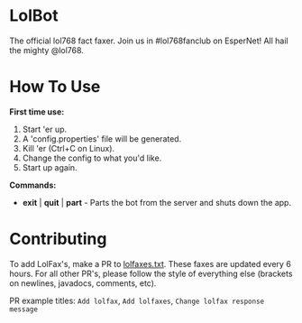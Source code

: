 LolBot
======

The official lol768 fact faxer. Join us in #lol768fanclub on EsperNet! All hail the mighty @lol768.

How To Use
==========

**First time use:**

1. Start 'er up.
2. A 'config.properties' file will be generated.
3. Kill 'er (Ctrl+C on Linux).
4. Change the config to what you'd like.
5. Start up again.

**Commands:**

* **exit** | **quit** | **part** - Parts the bot from the server and shuts down the app.
 

Contributing
============

To add LolFax's, make a PR to [lolfaxes.txt](https://github.com/Bionicrm/LolBot/blob/master/lolfaxes.txt). These faxes are updated every 6 hours. For all other PR's, please follow the style of everything else (brackets on newlines, javadocs, comments, etc).

PR example titles: `Add lolfax`, `Add lolfaxes`, `Change lolfax response message`
